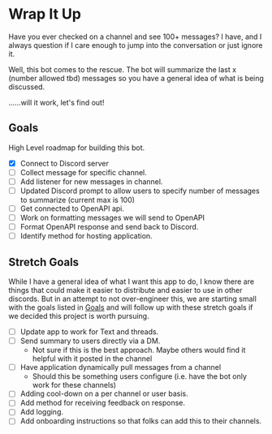 # Wrap It Up

Have you ever checked on a channel and see 100+ messages? I have, and I always question if I care enough to jump into the conversation or just ignore it.

Well, this bot comes to the rescue. The bot will summarize the last x (number allowed tbd) messages so you have a general idea of what is being discussed.

......will it work, let's find out!

## Goals

High Level roadmap for building this bot.

* [X] Connect to Discord server
* [ ] Collect message for specific channel.
* [ ] Add listener for new messages in channel.
* [ ] Updated Discord prompt to allow users to specify number of messages to summarize (current max is 100)
* [ ] Get connected to OpenAPI api.
* [ ] Work on formatting messages we will send to OpenAPI
* [ ] Format OpenAPI response and send back to Discord.
* [ ] Identify method for hosting application.

## Stretch Goals

While I have a general idea of what I want this app to do, I know there are things that could make it easier to distribute and easier to use in other discords.  But in an attempt to not over-engineer this, we are starting small with the goals listed in [Goals](#goals) and will follow up with these stretch goals if we decided this project is worth pursuing.

* [ ] Update app to work for Text and threads.
* [ ] Send summary to users directly via a DM.
  * Not sure if this is the best approach. Maybe others would find it helpful with it posted in the channel
* [ ] Have application dynamically pull messages from a channel
  * Should this be something users configure (i.e. have the bot only work for these channels)
* [ ] Adding cool-down on a per channel or user basis.
* [ ] Add method for receiving feedback on response.
* [ ] Add logging.
* [ ] Add onboarding instructions so that folks can add this to their channels.

